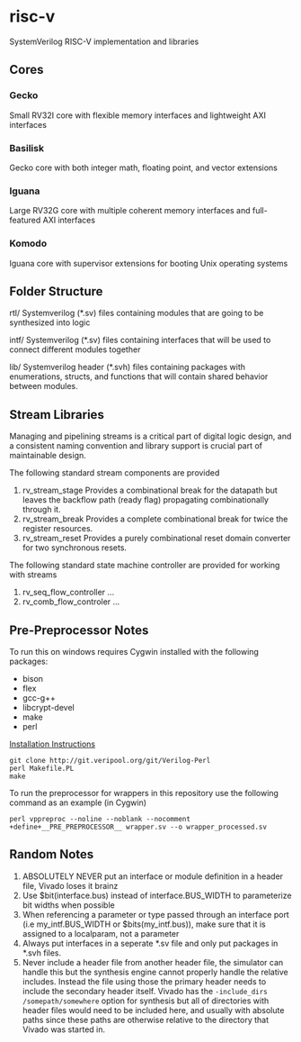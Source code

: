 # risc-v
SystemVerilog RISC-V implementation and libraries

## Cores

### Gecko
Small RV32I core with flexible memory interfaces and lightweight AXI interfaces

### Basilisk
Gecko core with both integer math, floating point, and vector extensions

### Iguana
Large RV32G core with multiple coherent memory interfaces and full-featured AXI interfaces

### Komodo
Iguana core with supervisor extensions for booting Unix operating systems

## Folder Structure

rtl/
	Systemverilog (\*.sv) files containing modules that are going to be synthesized into logic 

intf/
	Systemverilog (\*.sv) files containing interfaces that will be used to connect different modules together

lib/
	Systemverilog header (\*.svh) files containing packages with enumerations, structs, and functions that will contain shared behavior between modules.

## Stream Libraries
Managing and pipelining streams is a critical part of digital logic design, and a consistent naming convention and library support is crucial part of maintainable design.

The following standard stream components are provided
1. rv_stream_stage
	Provides a combinational break for the datapath but leaves the backflow path (ready flag) propagating combinationally through it.
2. rv_stream_break
	Provides a complete combinational break for twice the register resources.
3. rv_stream_reset
	Provides a purely combinational reset domain converter for two synchronous resets.

The following standard state machine controller are provided for working with streams
1. rv_seq_flow_controller
	...
2. rv_comb_flow_controler
	...


## Pre-Preprocessor Notes
To run this on windows requires Cygwin installed with the following packages:
- bison
- flex
- gcc-g++
- libcrypt-devel
- make
- perl

[Installation Instructions](https://www.veripool.org/projects/verilog-perl/wiki/Installing)

```
git clone http://git.veripool.org/git/Verilog-Perl
perl Makefile.PL
make
```

To run the preprocessor for wrappers in this repository use the following command as an example (in Cygwin)

```
perl vppreproc --noline --noblank --nocomment +define+__PRE_PREPROCESSOR__ wrapper.sv --o wrapper_processed.sv
```

## Random Notes
1. ABSOLUTELY NEVER put an interface or module definition in a header file, Vivado loses it brainz
2. Use $bit(interface.bus) instead of interface.BUS_WIDTH to parameterize bit widths when possible
3. When referencing a parameter or type passed through an interface port (i.e my_intf.BUS_WIDTH or $bits(my_intf.bus)), make sure that it is assigned to a localparam, not a parameter
4. Always put interfaces in a seperate \*.sv file and only put packages in \*.svh files.
5. Never include a header file from another header file, the simulator can handle this but the synthesis engine cannot properly handle the relative includes. Instead the file using those the primary header needs to include the secondary header itself. Vivado has the ```-include_dirs /somepath/somewhere``` option for synthesis but all of directories with header files would need to be included here, and usually with absolute paths since these paths are otherwise relative to the directory that Vivado was started in.
